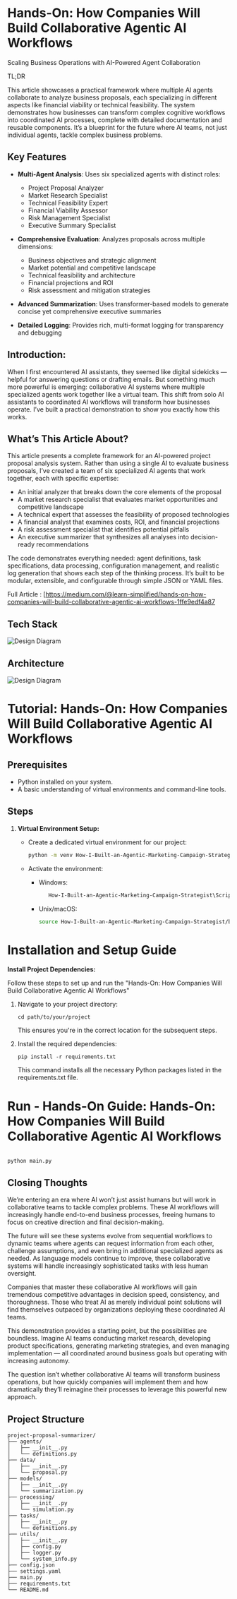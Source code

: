 # Hands-On: How Companies Will Build Collaborative Agentic AI Workflows

Scaling Business Operations with AI-Powered Agent Collaboration

TL;DR

This article showcases a practical framework where multiple AI agents collaborate to analyze business proposals, each specializing in different aspects like financial viability or technical feasibility. The system demonstrates how businesses can transform complex cognitive workflows into coordinated AI processes, complete with detailed documentation and reusable components. It’s a blueprint for the future where AI teams, not just individual agents, tackle complex business problems.

## Key Features

- **Multi-Agent Analysis**: Uses six specialized agents with distinct roles:
  - Project Proposal Analyzer
  - Market Research Specialist
  - Technical Feasibility Expert
  - Financial Viability Assessor
  - Risk Management Specialist
  - Executive Summary Specialist

- **Comprehensive Evaluation**: Analyzes proposals across multiple dimensions:
  - Business objectives and strategic alignment
  - Market potential and competitive landscape
  - Technical feasibility and architecture
  - Financial projections and ROI
  - Risk assessment and mitigation strategies

- **Advanced Summarization**: Uses transformer-based models to generate concise yet comprehensive executive summaries

- **Detailed Logging**: Provides rich, multi-format logging for transparency and debugging


## Introduction:
When I first encountered AI assistants, they seemed like digital sidekicks — helpful for answering questions or drafting emails. But something much more powerful is emerging: collaborative AI systems where multiple specialized agents work together like a virtual team. This shift from solo AI assistants to coordinated AI workflows will transform how businesses operate. I’ve built a practical demonstration to show you exactly how this works.

## What’s This Article About?
This article presents a complete framework for an AI-powered project proposal analysis system. Rather than using a single AI to evaluate business proposals, I’ve created a team of six specialized AI agents that work together, each with specific expertise:

 - An initial analyzer that breaks down the core elements of the proposal
 - A market research specialist that evaluates market opportunities and competitive landscape
 - A technical expert that assesses the feasibility of proposed technologies
 - A financial analyst that examines costs, ROI, and financial projections
 - A risk assessment specialist that identifies potential pitfalls
 - An executive summarizer that synthesizes all analyses into decision-ready recommendations

The code demonstrates everything needed: agent definitions, task specifications, data processing, configuration management, and realistic log generation that shows each step of the thinking process. It’s built to be modular, extensible, and configurable through simple JSON or YAML files.

Full Article : [https://medium.com/@learn-simplified/hands-on-how-companies-will-build-collaborative-agentic-ai-workflows-1ffe9edf4a87


## Tech Stack  

![Design Diagram](design_docs/tech_stack.png)


## Architecture

![Design Diagram](design_docs/design.png)


# Tutorial: Hands-On: How Companies Will Build Collaborative Agentic AI Workflows

## Prerequisites
- Python installed on your system.
- A basic understanding of virtual environments and command-line tools.

## Steps

1. **Virtual Environment Setup:**
   - Create a dedicated virtual environment for our project:
   
     ```bash
     python -m venv How-I-Built-an-Agentic-Marketing-Campaign-Strategist
     ```
   - Activate the environment:
   
     - Windows:
       ```bash
          How-I-Built-an-Agentic-Marketing-Campaign-Strategist\Scripts\activate        
       ```
     - Unix/macOS:
       ```bash
       source How-I-Built-an-Agentic-Marketing-Campaign-Strategist/bin/activate
       ```
   

# Installation and Setup Guide

**Install Project Dependencies:**

Follow these steps to set up and run the  "Hands-On: How Companies Will Build Collaborative Agentic AI Workflows"

1. Navigate to your project directory:
   ```
   cd path/to/your/project
   ```
   This ensures you're in the correct location for the subsequent steps.

2. Install the required dependencies:
   ```
   pip install -r requirements.txt   
   ```
   This command installs all the necessary Python packages listed in the requirements.txt file.


# Run - Hands-On Guide: Hands-On: How Companies Will Build Collaborative Agentic AI Workflows
  
   ```

   python main.py
   
   ```
   
## Closing Thoughts

We’re entering an era where AI won’t just assist humans but will work in collaborative teams to tackle complex problems. These AI workflows will increasingly handle end-to-end business processes, freeing humans to focus on creative direction and final decision-making.

The future will see these systems evolve from sequential workflows to dynamic teams where agents can request information from each other, challenge assumptions, and even bring in additional specialized agents as needed. As language models continue to improve, these collaborative systems will handle increasingly sophisticated tasks with less human oversight.

Companies that master these collaborative AI workflows will gain tremendous competitive advantages in decision speed, consistency, and thoroughness. Those who treat AI as merely individual point solutions will find themselves outpaced by organizations deploying these coordinated AI teams.

This demonstration provides a starting point, but the possibilities are boundless. Imagine AI teams conducting market research, developing product specifications, generating marketing strategies, and even managing implementation — all coordinated around business goals but operating with increasing autonomy.

The question isn’t whether collaborative AI teams will transform business operations, but how quickly companies will implement them and how dramatically they’ll reimagine their processes to leverage this powerful new approach.


## Project Structure

```
project-proposal-summarizer/
├── agents/
│   ├── __init__.py
│   └── definitions.py
├── data/
│   ├── __init__.py
│   └── proposal.py
├── models/
│   ├── __init__.py
│   └── summarization.py
├── processing/
│   ├── __init__.py
│   └── simulation.py
├── tasks/
│   ├── __init__.py
│   └── definitions.py
├── utils/
│   ├── __init__.py
│   ├── config.py
│   ├── logger.py
│   └── system_info.py
├── config.json
├── settings.yaml
├── main.py
├── requirements.txt
└── README.md
```

